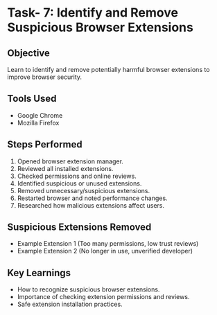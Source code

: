 # Task- 7: Identify and Remove Suspicious Browser Extensions

## Objective
Learn to identify and remove potentially harmful browser extensions to improve browser security.

## Tools Used
- Google Chrome
- Mozilla Firefox

## Steps Performed
1. Opened browser extension manager.
2. Reviewed all installed extensions.
3. Checked permissions and online reviews.
4. Identified suspicious or unused extensions.
5. Removed unnecessary/suspicious extensions.
6. Restarted browser and noted performance changes.
7. Researched how malicious extensions affect users.

## Suspicious Extensions Removed
- Example Extension 1 (Too many permissions, low trust reviews)
- Example Extension 2 (No longer in use, unverified developer)

## Key Learnings
- How to recognize suspicious browser extensions.
- Importance of checking extension permissions and reviews.
- Safe extension installation practices.

